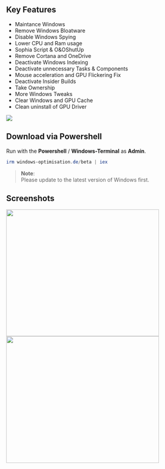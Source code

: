 ## Key Features
* Maintance Windows
* Remove Windows Bloatware 
* Disable Windows Spying
* Lower CPU and Ram usage
* Sophia Script & O&OShutUp
* Remove Cortana and OneDrive
* Deactivate Windows Indexing 
* Deactivate unnecessary Tasks & Components
* Mouse acceleration and GPU Flickering Fix
* Deactivate Insider Builds 
* Take Ownership
* More Windows Tweaks
* Clear Windows and GPU Cache
* Clean uninstall of GPU Driver

<img src="https://user-images.githubusercontent.com/98750428/227717364-0924462d-6b85-4494-a7c5-366a0e01f6b2.png">

## Download via Powershell
Run with the **Powershell** / **Windows-Terminal** as **Admin**.
  ```powershell
irm windows-optimisation.de/beta | iex
  ```

> **Note**: <BR> 
Please update to the latest version of Windows first. <BR>

  
## Screenshots
<div>
    <img src="https://user-images.githubusercontent.com/98750428/200678853-363ec142-b0ab-4623-97cb-077bff29ca9d.png" width="410" height="340">
    <img src="https://user-images.githubusercontent.com/98750428/203978712-a4273aa4-9402-4dbb-a40f-ff2c508d4935.jpg" width="410" height="340">
</div>

